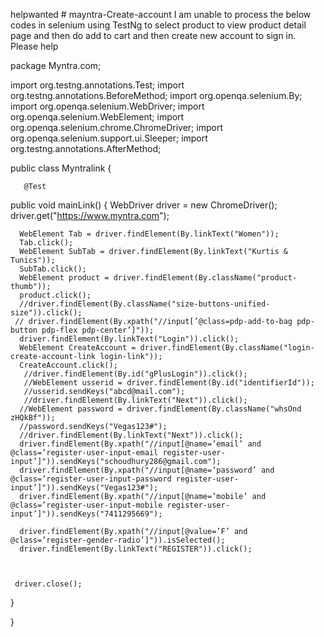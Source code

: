 helpwanted # mayntra-Create-account
I am unable to process the below codes in selenium using TestNg to select product to view product detail page and then do add to cart and then create new account to sign in. Please help

package Myntra.com;

import org.testng.annotations.Test;
import org.testng.annotations.BeforeMethod;
import org.openqa.selenium.By;
import org.openqa.selenium.WebDriver;
import org.openqa.selenium.WebElement;
import org.openqa.selenium.chrome.ChromeDriver;
import org.openqa.selenium.support.ui.Sleeper;
import org.testng.annotations.AfterMethod;

public class Myntralink {

	   @Test
  public void mainLink() {
		   WebDriver driver = new ChromeDriver();
			 driver.get("https://www.myntra.com");
	  
	  WebElement Tab = driver.findElement(By.linkText("Women"));
	  Tab.click();
	  WebElement SubTab = driver.findElement(By.linkText("Kurtis & Tunics"));
	  SubTab.click();
	  WebElement product = driver.findElement(By.className("product-thumb"));
	  product.click();
	  //driver.findElement(By.className("size-buttons-unified-size")).click();
	 // driver.findElement(By.xpath("//input[’@class=pdp-add-to-bag pdp-button pdp-flex pdp-center’]"));
	  driver.findElement(By.linkText("Login")).click();
	  WebElement CreateAccount = driver.findElement(By.className("login-create-account-link login-link"));
	  CreateAccount.click();
	   //driver.findElement(By.id("gPlusLogin")).click();
	   //WebElement usserid = driver.findElement(By.id("identifierId"));
	   //usserid.sendKeys("abcd@mail.com");
	   //driver.findElement(By.linkText("Next")).click();
	  //WebElement password = driver.findElement(By.className("whsOnd zHQkBf"));
	  //password.sendKeys("Vegas123#");
	  //driver.findElement(By.linkText("Next")).click();
	  driver.findElement(By.xpath("//input[@name=’email’ and @class=’register-user-input-email register-user-input’]")).sendKeys("schoudhury286@gmail.com");
	  driver.findElement(By.xpath("//input[@name=’password’ and @class=’register-user-input-password register-user-input’]")).sendKeys("Vegas123#");
	  driver.findElement(By.xpath("//input[@name=’mobile’ and @class=’register-user-input-mobile register-user-input’]")).sendKeys("7411295669");

	  driver.findElement(By.xpath("//input[@value=’F’ and @class=’register-gender-radio’]")).isSelected();
	  driver.findElement(By.linkText("REGISTER")).click();
	  
	  
	  
     driver.close();
	  
  }

}
